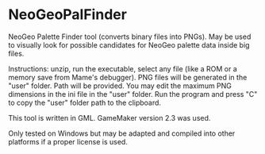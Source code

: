 # NeoGeoPalFinder
NeoGeo Palette Finder tool (converts binary files into PNGs).
May be used to visually look for possible candidates for NeoGeo palette data inside big files.

Instructions: unzip, run the executable, select any file (like a ROM or a memory save from Mame's debugger).
PNG files will be generated in the "user" folder. Path will be provided.
You may edit the maximum PNG dimensions in the ini file in the "user" folder.
Run the program and press "C" to copy the "user" folder path to the clipboard.

This tool is written in GML. GameMaker version 2.3 was used.

Only tested on Windows but may be adapted and compiled into other platforms if a proper license is used.
